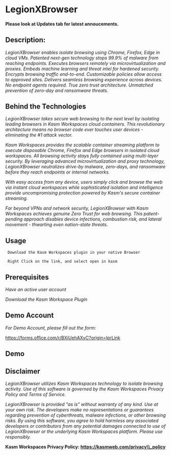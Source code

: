 # LegionXBrowser

#### Please look at Updates tab for latest annoucements.

## Description:

*LegionXBrowser enables isolate browsing using Chrome, Firefox, Edge in cloud VMs. Patented next-gen technology stops 99.9% of malware from reaching endpoints. Executes browsers remotely via microvirtualization and proxies. Embeds machine learning and threat intel for hardened security. Encrypts browsing traffic end-to-end. Customizable policies allow access to approved sites. Delivers seamless browsing experience across devices. No endpoint agents required. True zero trust architecture. Unmatched prevention of zero-day and ransomware threats.*

## Behind the Technologies

*LegionXBrowser takes secure web browsing to the next level by isolating leading browsers in Kasm Workspaces cloud containers. This revolutionary architecture means no browser code ever touches user devices - eliminating the #1 attack vector.*

*Kasm Workspaces provides the scalable container streaming platform to execute disposable Chrome, Firefox and Edge browsers in isolated cloud workspaces. All browsing activity stays fully contained using multi-layer security. By leveraging advanced microvirtualization and proxy technology, LegionXBrowser neutralizes drive-by malware, zero-days, and ransomware before they reach endpoints or internal networks.*

*With easy access from any device, users simply click and browse the web via instant cloud workspaces while sophisticated isolation and intelligence provide uncompromising protection powered by Kasm's secure container streaming.*

*Far beyond VPNs and network security, LegionXBrowser with Kasm Workspaces achieves genuine Zero Trust for web browsing. This patent-pending approach disables device infections, combustion risk, and lateral movement - thwarting even nation-state threats.*

## Usage

<code> Download the Kasm Workspaces plugin in your native Browser </code>

<code> Right Click on the link, and select open in kasm </code>

## Prerequisites

*Have an active user account*

*Download the Kasm Workspace Plugin*

## Demo Account

*For Demo Account, please fill out the form:*

https://forms.office.com/r/BXiUehAXvC?origin=lprLink


## Demo



## Disclaimer
*LegionXBrowser utilizes Kasm Workspaces technology to isolate browsing activity. Use of this software is governed by the Kasm Workspaces Privacy Policy and Terms of Service.*

*LegionXBrowser is provided "as is" without warranty of any kind. Use at your own risk. The developers make no representations or guarantees regarding prevention of cyberthreats, malware infections, or other browsing risks. By using this software, you agree to hold harmless any associated developers or contributors from any potential damages connected to use of LegionXBrowser or the underlying Kasm Workspaces platform. Please use responsibly.*

**Kasm Workspaces Privacy Policy: https://kasmweb.com/privacy\\_policy**



 
